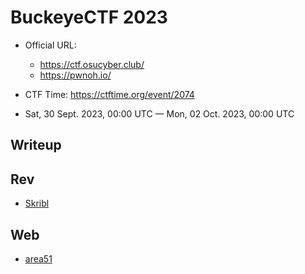 # BuckeyeCTF 2023

- Official URL:
  - <https://ctf.osucyber.club/>
  - <https://pwnoh.io/>

- CTF Time: <https://ctftime.org/event/2074>
- Sat, 30 Sept. 2023, 00:00 UTC — Mon, 02 Oct. 2023, 00:00 UTC

## Writeup

## Rev

- [Skribl](./rev/Skribl/index.md)

## Web

- [area51](./web/area51/index.md)
